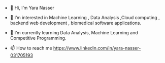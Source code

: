 - 👋 Hi, I’m Yara Nasser
- 👀 I’m interested in Machine Learning , Data Analysis ,Cloud computing , backend web development , biomedical software applications.
- 🌱 I’m currently learning Data Analysis, Machine Learning and Competitive Programming.

- 📫 How to reach me https://www.linkedin.com/in/yara-nasser-031705193

<!---
yaranass/yaranass is a ✨ special ✨ repository because its `README.md` (this file) appears on your GitHub profile.
You can click the Preview link to take a look at your changes.
--->
